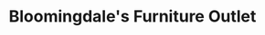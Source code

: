 ---
title: "Bloomingdale's Furniture Outlet"
url: /wayne/bloomingdales-furniture-outlet/
shop: Möbel
---